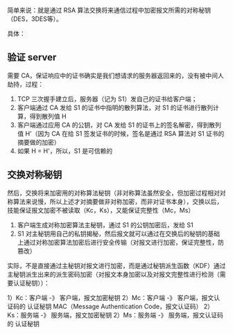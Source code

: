 简单来说：就是通过 RSA 算法交换将来通信过程中加密报文所需的对称秘钥（DES，3DES等）。

具体：

## 验证 server

需要 CA，保证响应中的证书确实是我们想请求的服务器返回来的，没有被中间人劫持，过程：

1. TCP 三次握手建立后，服务器（记为 S1）发自己的证书给客户端；
2. 客户端通过 CA 发给 S1 的证书中指明的散列算法，对 S1 的证书进行散列计算，得到散列值 H
3. 客户端通过应用 CA 的公钥，对 CA 发给 S1 的证书上的签名解密，得到散列值 H'（因为 CA 在给 S1 签发证书的时候，签名是通过 RSA 算法对 S1 证书的摘要做的加密）
4. 如果 H = H'，所以，S1 是可信赖的

## 交换对称秘钥

然后，交换将来加密用的对称算法秘钥（非对称算法虽然安全，但加密过程相对对称算法来说慢，所以上述才对摘要做非对称加密，而非对证书本身），交换以后，技能保证报文加密不被读取（Kc，Ks），又能保证完整性（Mc，Ms）

1. 客户端生成对称加密算法主秘钥，通过 S1 的公钥加密后，发给 S1
2. S1 对主秘钥用自己的私钥揭秘，然后报文就可以通过在交换后的秘钥的基础上通过对称加密算法加密后进行安全传输（对报文进行加密，保证完整性，防篡改）

实际，不是直接通过主秘钥对报文进行加密，而是通过秘钥派生函数（KDF）通过主秘钥派生出来的派生密码加密（对报文本身加密以及对报文完整性进行检测（需要认证秘钥））：

1）Kc：客户端 -》 客户端，报文加密秘钥
2）Mc：客户端 -》 客户端，报文认证码的 认证秘钥 MAC（Message Authentication Code，报文认证码）
2）Ks：服务端 -》 服务端，报文加密秘钥
2）Ms：服务端 -》 服务端，报文认证码的 认证秘钥
